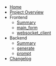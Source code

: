 <!-- _sidebar.md -->

* [Home](/)
* [Project Overview](/introduction)
* Frontend
  * [Summary](/frontend/summary)
  * [main_form](/frontend/main_form)
  * [websocket_client](/frontend/websocket_client)
* Backend
  * [Summary](/backend/summary)
  * [generate](/backend/generate)
  * [prompt](/backend/prompt)
* [Changelog](/changelog)